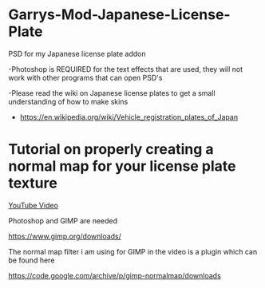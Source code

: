 # Garrys-Mod-Japanese-License-Plate
PSD for my Japanese license plate addon

-Photoshop is REQUIRED for the text effects that are used, they will not work with other programs that can open PSD's

-Please read the wiki on Japanese license plates to get a small understanding of how to make skins
  - https://en.wikipedia.org/wiki/Vehicle_registration_plates_of_Japan

# Tutorial on properly creating a normal map for your license plate texture

  [YouTube Video](https://www.youtube.com/watch?v=1H-Ae4DW76s&ab_channel=Xeno)
    
  Photoshop and GIMP are needed

  https://www.gimp.org/downloads/
        
  The normal map filter i am using for GIMP in the video is a plugin which can be found here
        
  https://code.google.com/archive/p/gimp-normalmap/downloads
